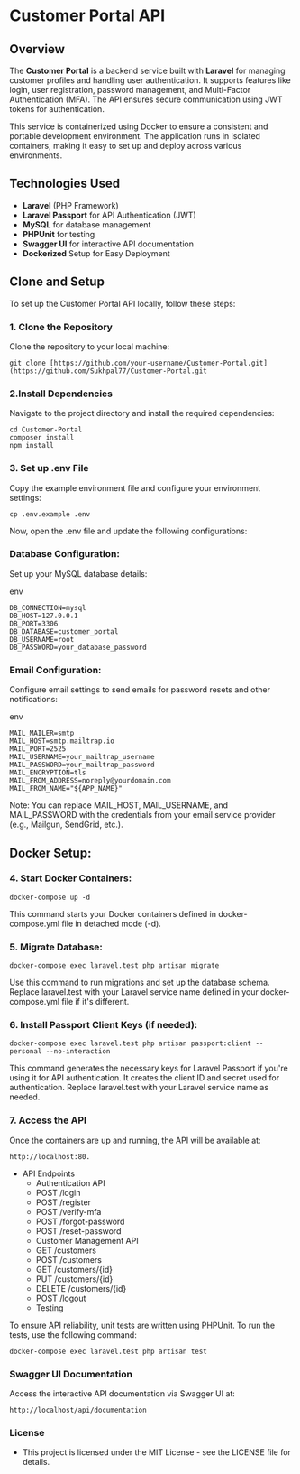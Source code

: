 # Customer Portal API

## Overview
The **Customer Portal** is a backend service built with **Laravel** for managing customer profiles and handling user authentication. It supports features like login, user registration, password management, and Multi-Factor Authentication (MFA). The API ensures secure communication using JWT tokens for authentication.

This service is containerized using Docker to ensure a consistent and portable development environment. The application runs in isolated containers, making it easy to set up and deploy across various environments.

## Technologies Used
- **Laravel** (PHP Framework)
- **Laravel Passport** for API Authentication (JWT)
- **MySQL** for database management
- **PHPUnit** for testing
- **Swagger UI** for interactive API documentation
- **Dockerized** Setup for Easy Deployment

## Clone and Setup

To set up the Customer Portal API locally, follow these steps:

### 1. Clone the Repository
Clone the repository to your local machine:

    git clone [https://github.com/your-username/Customer-Portal.git](https://github.com/Sukhpal77/Customer-Portal.git

### 2.Install Dependencies
Navigate to the project directory and install the required dependencies:

    cd Customer-Portal
    composer install
    npm install
### 3. Set up .env File
Copy the example environment file and configure your environment settings:

    cp .env.example .env
Now, open the .env file and update the following configurations:

### Database Configuration:
Set up your MySQL database details:

env

    DB_CONNECTION=mysql
    DB_HOST=127.0.0.1
    DB_PORT=3306
    DB_DATABASE=customer_portal
    DB_USERNAME=root
    DB_PASSWORD=your_database_password
    
### Email Configuration:
Configure email settings to send emails for password resets and other notifications:

 env
 
    MAIL_MAILER=smtp
    MAIL_HOST=smtp.mailtrap.io
    MAIL_PORT=2525
    MAIL_USERNAME=your_mailtrap_username
    MAIL_PASSWORD=your_mailtrap_password
    MAIL_ENCRYPTION=tls
    MAIL_FROM_ADDRESS=noreply@yourdomain.com
    MAIL_FROM_NAME="${APP_NAME}"

Note: You can replace MAIL_HOST, MAIL_USERNAME, and MAIL_PASSWORD with the credentials from your email service provider (e.g., Mailgun, SendGrid, etc.).

## Docker Setup:

### 4. Start Docker Containers:

    docker-compose up -d
  This command starts your Docker containers defined in docker-compose.yml file in detached mode (-d).  
    
### 5. Migrate Database:

    docker-compose exec laravel.test php artisan migrate
Use this command to run migrations and set up the database schema. Replace laravel.test with your Laravel service name defined in your docker-compose.yml file if it's different.

### 6. Install Passport Client Keys (if needed):

    docker-compose exec laravel.test php artisan passport:client --personal --no-interaction
  This command generates the necessary keys for Laravel Passport if you're using it for API authentication. It creates the client ID and secret used for authentication. Replace laravel.test with your 
  Laravel service name as needed.


### 7. Access the API
  Once the containers are up and running, the API will be available at:
   
    http://localhost:80.

- API Endpoints
   - Authentication API
   - POST /login
   - POST /register
  - POST /verify-mfa
  - POST /forgot-password
  - POST /reset-password
  - Customer Management API
  - GET /customers
  - POST /customers
  - GET /customers/{id}
  - PUT /customers/{id}
  - DELETE /customers/{id}
  - POST /logout
  - Testing
    
To ensure API reliability, unit tests are written using PHPUnit. To run the tests, use the following command:

    docker-compose exec laravel.test php artisan test

### Swagger UI Documentation

Access the interactive API documentation via Swagger UI at:

    http://localhost/api/documentation

### License

- This project is licensed under the MIT License - see the LICENSE file for details.

